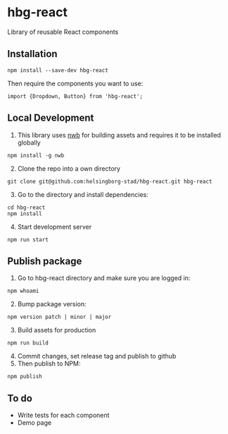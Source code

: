 # hbg-react

Library of reusable React components

## Installation

```
npm install --save-dev hbg-react
```

Then require the components you want to use:

```
import {Dropdown, Button} from 'hbg-react';
```

## Local Development

1. This library uses [nwb](https://github.com/insin/nwb) for building assets and requires it to be installed globally

```
npm install -g nwb
```

2. Clone the repo into a own directory

```
git clone git@github.com:helsingborg-stad/hbg-react.git hbg-react
```

3. Go to the directory and install dependencies:

```
cd hbg-react
npm install
```

4. Start development server

```
npm run start
```

## Publish package

1. Go to hbg-react directory and make sure you are logged in:

```
npm whoami
```

2. Bump package version:

```
npm version patch | minor | major
```

3. Build assets for production

```
npm run build
```

4. Commit changes, set release tag and publish to github
5. Then publish to NPM:

```
npm publish
```

## To do

-   Write tests for each component
-   Demo page
